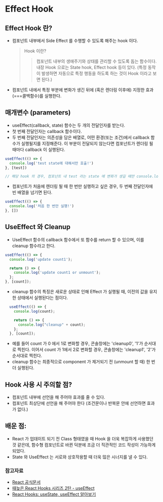 # Effect Hook

## Effect Hook 란?
- 컴포넌트 내부에서 Side Effect 를 수행할 수 있도록 해주는 hook 이다. 
	> Hook 이란?
	>	> 컴포넌트 내부의 생애주기와 상태를 관리할 수 있도록 돕는 함수이다. 내장 Hook 으로는 State hook, Effect hook 등이 있다. (특정 동작이 발생하면 자동으로 특정 행동을 하도록 하는 것이 Hook 이라고 보면 된다.)
- 컴포넌트 내에서 특정 부분에 변화가 생긴 뒤에 (혹은 렌더링 이후에) 지정한 효과(===콜백함수)를 실행한다. 

## 매개변수 (parameters)
- useEffect(callback, state) 함수는 두 개의 전달인자를 받는다.
- 첫 번째 전달인자는 callback 함수이다.
- 두 번째 전달인자는 의존성을 담은 배열로, 어떤 환경(또는 조건)에서 callback 함수가 실행될지를 지정해준다. 이 부분이 전달되지 않는다면 컴포넌트가 렌더링 될 때마다 callback 이 실행된다.
```jsx
useEffect(() => {
  console.log('test state에 대해서만 호출!')
}, [test])

// 해당 hook 의 경우, 컴포넌트 내 test 라는 state 에 변화가 생길 때만 console.log 함수가 실행된다. 
```
- 컴포넌트가 처음에 렌더링 될 때 한 번만 실행하고 싶은 경우, 두 번째 전달인자에 빈 배열을 넘기면 된다.
```jsx
useEffect(() => {
  console.log('처음 한 번만 실행!')
}, [])
```

## UseEffect 와 Cleanup
- UseEffect 함수의 callback 함수에서 또 함수를 return 할 수 있으며, 이를 cleanup 함수라고 한다. 
```jsx
useEffect(() => {
  console.log('update count1');

  return () => {
    console.log('update count1 or unmount');
  };
}, [count]);
```
- cleanup 함수의 특징은 새로운 상태로 인해 Effect 가 실행될 때, 이전의 값을 유지한 상태에서 실행된다는 점이다. 
```jsx
  useEffect(() => {
    console.log(count);

    return () => {
      console.log("cleanup" + count);
    };
  }, [count]);
``` 
- 예를 들어 count 가 0 에서 1로 변화할 경우, 콘솔창에는 'cleanup0', '1'가 순서대로 찍힌다. 이어서 count 가 1에서 2로 변화할 경우, 콘솔창에는 'cleanup1', '2'가 순서대로 찍힌다. 
- cleanup 함수는 최종적으로 component 가 제거되기 전 (unmount 할 때) 한 번 더 실행된다.

## Hook 사용 시 주의할 점?
- 컴포넌트 내부에 선언을 해 주어야 효과를 줄 수 있다. 
- 컴포넌트 최상단에 선언을 해 주어야 한다 (조건문이나 반복문 안에 선언하면 효과가 없다.)

## 배운 점:
- React 가 업데이트 되기 전 Class 형태였을 때 Hook 을 더욱 복잡하게 사용했던 것 같은데, 함수형 컴포넌트로 바뀐 덕분에 조금 더 직관적인 코드 작성이 가능하게 되었다.
- State 와 UseEffect 는 서로와 상호작용할 때 더욱 많은 시너지를 낼 수 있다. 

### 참고자료
- [React 공식문서](https://reactjs.org/docs/hooks-effect.html)
- [때늦은 React Hooks 시리즈 2탄 - useEffect](https://gist.github.com/ninanung/0ea87bc3d14ed8b1f9e7488561a4b910)
- [React Hooks: useState, useEffect 알아보기](https://junhobaik.github.io/react-hooks/)